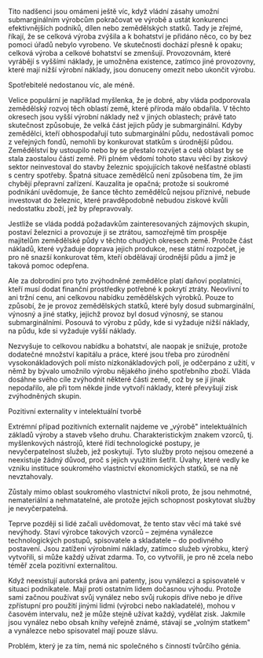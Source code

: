 Tito nadšenci jsou omámeni ještě víc, když vládní zásahy umožní submarginálním výrobcům pokračovat ve výrobě a ustát konkurenci efektivnějších podniků, dílen nebo zemědělských statků. Tady je zřejmé, říkají, že se celková výroba zvýšila a k bohatství je přidáno něco, co by bez pomoci úřadů nebylo vyrobeno. Ve skutečnosti dochází přesně k opaku; celková výroba a celkové bohatství se zmenšují. Provozovnám, které vyrábějí s vyššími náklady, je umožněna existence, zatímco jiné provozovny, které mají nižší výrobní náklady, jsou donuceny omezit nebo ukončit výrobu.

Spotřebitelé nedostanou víc, ale méně.

Velice populární je například myšlenka, že je dobré, aby vláda podporovala zemědělský rozvoj těch oblastí země, které příroda málo obdařila. V těchto okresech jsou vyšší výrobní náklady než v jiných oblastech; právě tato skutečnost způsobuje, že velká část jejich půdy je submarginální. Kdyby zemědělci, kteří obhospodařují tuto submarginální půdu, nedostávali pomoc z veřejných fondů, nemohli by konkurovat statkům s úrodnější půdou. Zemědělství by ustoupilo nebo by se přestalo rozvíjet a celá oblast by se stala zaostalou částí země. Při plném vědomí tohoto stavu věcí by ziskový sektor neinvestoval do stavby železnic spojujících takové nešťastné oblasti s centry spotřeby. Špatná situace zemědělců není způsobena tím, že jim chybějí přepravní zařízení. Kauzalita je opačná; protože si soukromé podnikání uvědomuje, že šance těchto zemědělců nejsou příznivé, nebude investovat do železnic, které pravděpodobně nebudou ziskové kvůli nedostatku zboží, jež by přepravovaly.

Jestliže se vláda poddá požadavkům zainteresovaných zájmových skupin, postaví železnici a provozuje ji se ztrátou, samozřejmě tím prospěje majitelům zemědělské půdy v těchto chudých okresech země. Protože část nákladů, které vyžaduje doprava jejich produkce, nese státní rozpočet, je pro ně snazší konkurovat těm, kteří obdělávají úrodnější půdu a jimž je taková pomoc odepřena.

Ale za dobrodiní pro tyto zvýhodněné zemědělce platí daňoví poplatníci, kteří musí dodat finanční prostředky potřebné k pokrytí ztráty. Neovlivní to ani tržní cenu, ani celkovou nabídku zemědělských výrobků. Pouze to způsobí, že je provoz zemědělských statků, které byly dosud submarginální, výnosný a jiné statky, jejichž provoz byl dosud výnosný, se stanou submarginálními. Posouvá to výrobu z půdy, kde si vyžaduje nižší náklady, na půdu, kde si vyžaduje vyšší náklady.

Nezvyšuje to celkovou nabídku a bohatství, ale naopak je snižuje, protože dodatečné množství kapitálu a práce, které jsou třeba pro zúrodnění vysokonákladových polí místo nízkonákladových polí, je odčerpáno z užití, v němž by bývalo umožnilo výrobu nějakého jiného spotřebního zboží. Vláda dosáhne svého cíle zvýhodnit některé části země, což by se jí jinak nepodařilo, ale při tom někde jinde vytvoří náklady, které převyšují zisk zvýhodněných skupin.

Pozitivní externality v intelektuální tvorbě

Extrémní případ pozitivních externalit najdeme ve „výrobě" intelektuálních základů výroby a staveb všeho druhu. Charakteristickým znakem vzorců, tj. myšlenkových nástrojů, které řídí technologické postupy, je nevyčerpatelnost služeb, jež poskytují. Tyto služby proto nejsou omezené a neexistuje žádný důvod, proč s jejich využitím šetřit. Úvahy, které vedly ke vzniku instituce soukromého vlastnictví ekonomických statků, se na ně nevztahovaly.

Zůstaly mimo oblast soukromého vlastnictví nikoli proto, že jsou nehmotné, nemateriální a nehmatatelné, ale protože jejich schopnost poskytovat služby je nevyčerpatelná.

Teprve později si lidé začali uvědomovat, že tento stav věcí má také své nevýhody. Staví výrobce takových vzorců – zejména vynálezce technologických postupů, spisovatele a skladatele – do podivného postavení. Jsou zatíženi výrobními náklady, zatímco služeb výrobku, který vytvořili, si může každý užívat zdarma. To, co vytvořili, je pro ně zcela nebo téměř zcela pozitivní externalitou.

Když neexistují autorská práva ani patenty, jsou vynálezci a spisovatelé v situaci podnikatele. Mají proti ostatním lidem dočasnou výhodu. Protože sami začnou používat svůj vynález nebo svůj rukopis dříve nebo je dříve zpřístupní pro použití jinými lidmi (výrobci nebo nakladatelé), mohou v časovém intervalu, než je může stejně užívat každý, vydělat zisk. Jakmile jsou vynález nebo obsah knihy veřejně známé, stávají se „volným statkem" a vynálezce nebo spisovatel mají pouze slávu.

Problém, který je za tím, nemá nic společného s činností tvůrčího génia.
